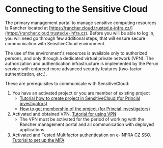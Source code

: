 # Connecting to the Sensitive Cloud

The primary management portal to manage sensitive computing resources is Rancher located at [https://rancher.cloud.trusted.e-infra.cz/](https://rancher.cloud.trusted.e-infra.cz). Before you will be able to log in, you will need go through few additional steps, that will ensure secure communication with SensitiveCloud environment.

The use of the environment's resources is available only to authorized persons, and only through a dedicated virtual private network (VPN). The authorization and authentication infrastructure is implemented by the Perun service with enforced more advanced security features (two-factor authentication, etc.). 

These are prerequisites to communicate with SensitiveCloud:

1.	You have an activated project or you are member of existing project
    - [Tutorial how to create project in SensitiveCloud (for Princial investigators)](../../get-project)
    - [How to get membership of the project (for Princial investigators)](../../manage-project)
2.	Activated and obtained VPN. [Tutorial for using VPN](/managed-services/network/secure-vpn)
    - The VPN must be activated for the period of working with the Rancher management portal and all communication with deployed applications
3.	Activated and Tested Multifactor authentication on e-INFRA CZ SSO. [Tutorial to set up the MFA](/account/mfa/setup/)